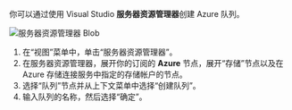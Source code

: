 你可以通过使用 Visual Studio **服务器资源管理器**创建 Azure 队列。

![服务器资源管理器 Blob][Image1]

1. 在“视图”菜单中，单击“服务器资源管理器”。
2. 在服务器资源管理器，展开你的订阅的 **Azure** 节点，展开“存储”节点以及在 Azure 存储连接服务中指定的存储帐户的节点。
3. 选择“队列”节点并从上下文菜单中选择“创建队列”。
4. 输入队列的名称，然后选择“确定”。   


[Image1]: ./media/vs-create-queue-in-server-explorer/vs-storage-queues-create-in-server-explorer.png

<!---HONumber=79-->